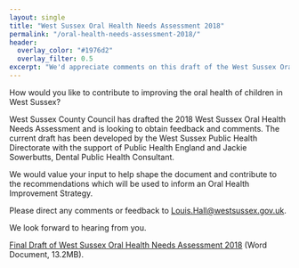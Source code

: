 ```yaml
---
layout: single
title: "West Sussex Oral Health Needs Assessment 2018"
permalink: "/oral-health-needs-assessment-2018/"
header: 
  overlay_color: "#1976d2"
  overlay_filter: 0.5
excerpt: "We'd appreciate comments on this draft of the West Sussex Oral Health Needs Assessment."
---
```


How would you like to contribute to improving the oral health of children in West Sussex?

West Sussex County Council has drafted the 2018 West Sussex Oral Health Needs Assessment and is looking to obtain feedback and comments. The current draft has been developed by the West Sussex Public Health Directorate with the support of Public Health England and Jackie Sowerbutts, Dental Public Health Consultant.

We would value your input to help shape the document and contribute to the recommendations which will be used to inform an Oral Health Improvement Strategy.

Please direct any comments or feedback to [Louis.Hall@westsussex.gov.uk](mailto:Louis.Hall@westsussex.gov.uk).

We look forward to hearing from you.

[Final Draft of West Sussex Oral Health Needs Assessment 2018](http://jsna.westsussex.gov.uk/wp-content/uploads/2018/05/West-Sussex-OHNA-2018-Final-Draft.docx) (Word Document, 13.2MB).